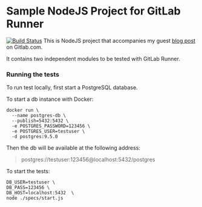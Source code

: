 # Sample NodeJS Project for GitLab Runner  
[![Build Status](https://travis-ci.org/hoangtrongphuc/DemoTravisCI.svg?branch=master)](https://travis-ci.org/hoangtrongphuc/DemoTravisCI)
This is NodeJS project that accompanies my guest
[blog post](https://about.gitlab.com/2016/03/01/gitlab-runner-with-docker/)
on Gitlab.com.

It contains two independent modules to be tested with GitLab Runner.

### Running the tests

To run test locally, first start a PostgreSQL database.

To start a db instance with Docker:
```
docker run \
  --name postgres-db \
  --publish=5432:5432 \
  -e POSTGRES_PASSWORD=123456 \
  -e POSTGRES_USER=testuser \
  -d postgres:9.5.0
```

Then the db will be available at the following address:
> postgres://testuser:123456@localhost:5432/postgres

To start the tests:
```
DB_USER=testuser \
DB_PASS=123456 \
DB_HOST=localhost:5432  \
node ./specs/start.js
```
